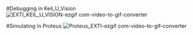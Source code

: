 #Debugging in Keil_U_Vision
![EXTI_KEIL_U_VISION-ezgif com-video-to-gif-converter](https://github.com/user-attachments/assets/84a70c9d-d590-463d-8079-9ade30950fa7)




#Simulating in Proteus
![Proteus_EXTI-ezgif com-video-to-gif-converter](https://github.com/user-attachments/assets/72e8f166-81e2-4583-b513-e4e16868833a)

